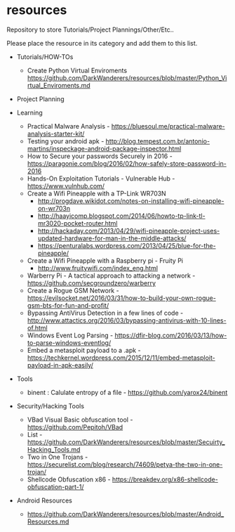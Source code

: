 # resources
Repository to store Tutorials/Project Plannings/Other/Etc..

Please place the resource in its category and add them to this list.

* Tutorials/HOW-TOs
  * Create Python Virtual Enviroments https://github.com/DarkWanderers/resources/blob/master/Python_Virtual_Enviroments.md

* Project Planning


* Learning
  * Practical Malware Analysis - https://bluesoul.me/practical-malware-analysis-starter-kit/ 
  * Testing your android apk - http://blog.tempest.com.br/antonio-martins/inspeckage-android-package-inspector.html 
  * How to Secure your passwords Securely in 2016 - https://paragonie.com/blog/2016/02/how-safely-store-password-in-2016 
  * Hands-On Exploitation Tutorials - Vulnerable Hub - https://www.vulnhub.com/
  * Create a Wifi Pineapple with a TP-Link WR703N
    * http://progdave.wikidot.com/notes-on-installing-wifi-pineapple-on-wr703n
    * http://haayicomp.blogspot.com/2014/06/howto-tp-link-tl-mr3020-pocket-router.html
    * http://hackaday.com/2013/04/29/wifi-pineapple-project-uses-updated-hardware-for-man-in-the-middle-attacks/
    * https://penturalabs.wordpress.com/2013/04/25/blue-for-the-pineapple/
  * Create a Wifi Pineapple with a Raspberry pi - Fruity Pi
    * http://www.fruitywifi.com/index_eng.html 
  * Warberry Pi -  A tactical approach to attacking a network -  https://github.com/secgroundzero/warberry
  * Create a Rogue GSM Network - https://evilsocket.net/2016/03/31/how-to-build-your-own-rogue-gsm-bts-for-fun-and-profit/
  * Bypassing AntiVirus Detection in a few lines of code - http://www.attactics.org/2016/03/bypassing-antivirus-with-10-lines-of.html
  * Windows Event Log Parsing - https://dfir-blog.com/2016/03/13/how-to-parse-windows-eventlog/ 
  * Embed a metasploit payload to a .apk - https://techkernel.wordpress.com/2015/12/11/embed-metasploit-payload-in-apk-easily/
  
* Tools
  * binent : Calulate entropy of a file - https://github.com/yarox24/binent 


* Security/Hacking Tools
  * VBad Visual Basic obfuscation tool - https://github.com/Pepitoh/VBad 
  * List - https://github.com/DarkWanderers/resources/blob/master/Secuirty_Hacking_Tools.md
  * Two in One Trojans - https://securelist.com/blog/research/74609/petya-the-two-in-one-trojan/
  * Shellcode Obfuscation x86 - https://breakdev.org/x86-shellcode-obfuscation-part-1/
  
* Android Resources
  *  https://github.com/DarkWanderers/resources/blob/master/Android_Resources.md 

